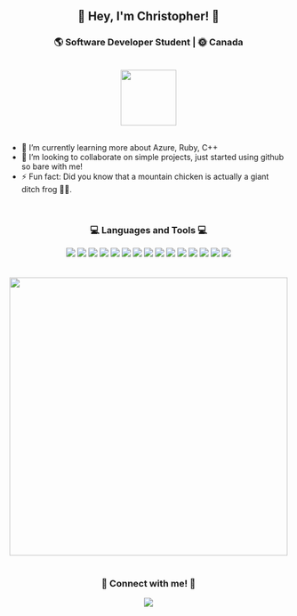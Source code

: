 <div align="center">
  <h2>👋 Hey, I'm Christopher! 🚀</h2>
  <h3>🌎 Software Developer Student | 🌞 Canada</h3>
</div>

<br>

<div align="center">
  <img src="https://media.giphy.com/media/du3J3cXyzhj75IOgvA/giphy.gif" width="100">
</div>

<br>

- 🌱 I’m currently learning more about Azure, Ruby, C++ 
- 👯 I’m looking to collaborate on simple projects, just started using github so bare with me!
- ⚡ Fun fact: Did you know that a mountain chicken is actually a giant ditch frog 🐔🐸.

<br>

<div align="center" style="width: 500px; margin: 0 auto;">
  <h3>💻 Languages and Tools 💻</h3>
  <img src="https://img.shields.io/badge/-Python-3776AB?style=flat&logo=python&logoColor=white">
  <img src="https://img.shields.io/badge/-Java-007396?style=flat&logo=java&logoColor=white">
  <img src="https://img.shields.io/badge/-JavaScript-F7DF1E?style=flat&logo=javascript&logoColor=black">
  <img src="https://img.shields.io/badge/-PHP-777BB4?style=flat&logo=php&logoColor=white">
  <img src="https://img.shields.io/badge/-CSS3-1572B6?style=flat&logo=css3&logoColor=white">
  <img src="https://img.shields.io/badge/-HTML5-E34F26?style=flat&logo=html5&logoColor=white">
  <img src="https://img.shields.io/badge/-MySQL-4479A1?style=flat&logo=mysql&logoColor=white">
  <img src="https://img.shields.io/badge/-Google_Maps_API-4285F4?style=flat&logo=google%20maps&logoColor=white">
  <img src="https://img.shields.io/badge/-Bootstrap-563D7C?style=flat&logo=bootstrap&logoColor=white">
  <img src="https://img.shields.io/badge/-RStudio-75AADB?style=flat&logo=rstudio&logoColor=white">
  <img src="https://img.shields.io/badge/-React-61DAFB?style=flat&logo=react&logoColor=white">
  <img src="https://img.shields.io/badge/-React_Native-61DAFB?style=flat&logo=react&logoColor=white">
  <img src="https://img.shields.io/badge/-WordPress-21759B?style=flat&logo=wordpress&logoColor=white">
  <img src="https://img.shields.io/badge/-Android_Studio-3DDC84?style=flat&logo=android%20studio&logoColor=white">
  <img src="https://img.shields.io/badge/-Kotlin-0095D5?style=flat&logo=kotlin&logoColor=white">
</div>

<br>
<br>     

<div align="center">
  <img src="https://github-readme-stats.vercel.app/api?username=bobating&show_icons=true" width="500">
</div>

<br>

<div align="center">
  <h3>📎 Connect with me! 📎</h3>
  <a href="https://www.linkedin.com/in/c-rosenberg/"><img src="https://img.shields.io/badge/-LinkedIn-0077B5?style=for-the-badge&logo=linkedin&logoColor=white"></a>
</div>
